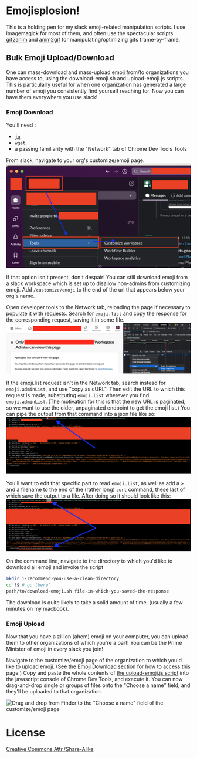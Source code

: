 # Emojisplosion!

This is a holding pen for my slack emoji-related manipulation
scripts. I use Imagemagick for most of them, and often use the
spectacular
scripts [gif2anim](http://www.imagemagick.org/Usage/scripts/gif2anim)
and [anim2gif](http://www.imagemagick.org/Usage/scripts/anim2gif) for
manipulating/optimizing gifs frame-by-frame.

## Bulk Emoji Upload/Download

One can mass-download and mass-upload emoji from/to organizations you
have access to, using the download-emoji.sh and upload-emoji.js
scripts. This is particularly useful for when one organization has
generated a large number of emoji you consistently find yourself
reaching for. Now you can have them everywhere you use slack!

### Emoji Download

You'll need :
- [`jq`](https://stedolan.github.io/jq/),
- `wget`,
- a passing familiarity with the "Network" tab of Chrome Dev Tools
  Tools

From slack, navigate to your org's customize/emoji page.
![Click "Customize Slack" from the organization dropdown.](docs/images/get-to-customize-emoji-page.png)

If that option isn't present, don't despair! You can still download
emoji from a slack workspace which is set up to disallow non-admins
from customizing emoji. Add `/customize/emoji` to the end of the url
that appears below your org's name.

Open developer tools to the Network tab, reloading the page if necessary to populate it with requests.
Search for `emoji.list` and copy the response for the corresponding request, saving it in some file.
![Copy response from the emoji.list request](docs/images/get-emoji-list-response.png)

If the emoji.list request isn't in the Network tab, search instead for
`emoji.adminList`, and use "copy as cURL". Then edit the URL to which
this request is made, substituting `emoji.list` wherever you find
`emoji.adminList`. (The motivation for this is that the new URL is
paginated, so we want to use the older, unpaginated endpoint to get
the emoji list.) You can pipe the output from that command into a json
file like so:
![Before we edit the curl command it will show emoji.adminList](docs/images/curl-admin-request-with-arrow-of-part-to-edit.png)

You'll want to edit that specific part to read `emoji.list`, as well
as add a `>` and a filename to the end of the (rather long) `curl`
command, these last of which save the output to a file. After doing so
it should look like this:
![After we edit the curl command it will show emoji.list and an output redirection to a file](docs/images/curl-emoji-dot-list-request-with-arrows-of-edited-parts.png)

On the command line, navigate to the directory to which you'd like to download all emoji and invoke the script
```sh
mkdir i-recommend-you-use-a-clean-directory
cd !$ # go there^
path/to/download-emoji.sh file-in-which-you-saved-the-response
```

The download is quite likely to take a solid amount of time, (usually a few minutes on my macbook).

### Emoji Upload

Now that you have a zillion (ahem) emoji on your computer, you can
upload them to other organizations of which you're a part! You can be
the Prime Minister of emoji in every slack you join!

Navigate to the customize/emoji page of the organization to which
you'd like to upload emoji. (See
the [Emoji Download section](#emoji-download) for how to access this
page.) Copy and paste the whole contents
of [the upload-emoji.js script](upload-emoji.js) into the javascript
console of Chrome Dev Tools, and execute it. You can now drag-and-drop
single or groups of files onto the "Choose a name" field, and they'll
be uploaded to that organization.

![Drag and drop from Finder to the "Choose a name" field of the customize/emoji page](docs/images/drag-and-drop-osx.png)



# License

[Creative Commons Attr./Share-Alike](https://creativecommons.org/licenses/by-sa/3.0/deed.en)
